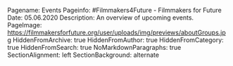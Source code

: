 Pagename: Events
Pageinfo: #Filmmakers4Future - Filmmakers for Future
Date: 05.06.2020
Description: An overview of upcoming events.
PageImage: https://filmmakersforfuture.org/user/uploads/img/previews/aboutGroups.jpg
HiddenFromArchive: true
HiddenFromAuthor: true
HiddenFromCategory: true
HiddenFromSearch: true
NoMarkdownParagraphs: true
SectionAlignment: left
SectionBackground: alternate
